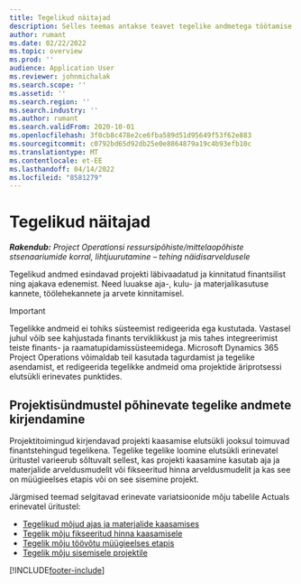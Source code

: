```yaml
---
title: Tegelikud näitajad
description: Selles teemas antakse teavet tegelike andmetega töötamise kohta Microsofti Dynamics 365 Project Operationsis.
author: rumant
ms.date: 02/22/2022
ms.topic: overview
ms.prod: ''
audience: Application User
ms.reviewer: johnmichalak
ms.search.scope: ''
ms.assetid: ''
ms.search.region: ''
ms.search.industry: ''
ms.author: rumant
ms.search.validFrom: 2020-10-01
ms.openlocfilehash: 3f0cb8c478e2ce6fba589d51d95649f53f62e883
ms.sourcegitcommit: c0792bd65d92db25e0e8864879a19c4b93efb10c
ms.translationtype: MT
ms.contentlocale: et-EE
ms.lasthandoff: 04/14/2022
ms.locfileid: "8581279"
---
```

# <a name="actuals"></a>Tegelikud näitajad

_**Rakendub:** Project Operationsi ressursipõhiste/mittelaopõhiste stsenaariumide korral, lihtjuurutamine – tehing näidisarveldusele_

Tegelikud andmed esindavad projekti läbivaadatud ja kinnitatud finantsilist ning ajakava edenemist. Need luuakse aja-, kulu- ja materjalikasutuse kannete, töölehekannete ja arvete kinnitamisel.

> [!IMPORTANT]
> Tegelikke andmeid ei tohiks süsteemist redigeerida ega kustutada. Vastasel juhul võib see kahjustada finants terviklikkust ja mis tahes integreerimist teiste finants- ja raamatupidamissüsteemidega. Microsoft Dynamics 365 Project Operations võimaldab teil kasutada tagurdamist ja tegelike asendamist, et redigeerida tegelikke andmeid oma projektide äriprotsessi elutsükli erinevates punktides.

## <a name="recording-actuals-based-on-project-events"></a>Projektisündmustel põhinevate tegelike andmete kirjendamine

Projektitoimingud kirjendavad projekti kaasamise elutsükli jooksul toimuvad finantstehingud tegelikena. Tegelike tegelike loomine elutsükli erinevatel üritustel varieerub sõltuvalt sellest, kas projekti kaasamine kasutab aja ja materjalide arveldusmudelit või fikseeritud hinna arveldusmudelit ja kas see on müügieelses etapis või on see sisemine projekt.

Järgmised teemad selgitavad erinevate variatsioonide mõju tabelile Actuals erinevatel üritustel:

- [Tegelikud mõjud ajas ja materjalide kaasamises](ActualsonTM.md)
- [Tegelik mõju fikseeritud hinna kaasamisele](ActualonFP.md)
- [Tegelik mõju töövõtu müügieelses etapis](ActualonPreSales.md)
- [Tegelik mõju sisemisele projektile](ActualonInternal.md)

[!INCLUDE[footer-include](../includes/footer-banner.md)]
